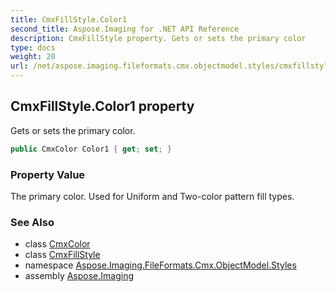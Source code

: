 ```yaml
---
title: CmxFillStyle.Color1
second_title: Aspose.Imaging for .NET API Reference
description: CmxFillStyle property. Gets or sets the primary color
type: docs
weight: 20
url: /net/aspose.imaging.fileformats.cmx.objectmodel.styles/cmxfillstyle/color1/
---
```

## CmxFillStyle.Color1 property

Gets or sets the primary color.

```csharp
public CmxColor Color1 { get; set; }
```

### Property Value

The primary color. Used for Uniform and Two-color pattern fill types.

### See Also

* class [CmxColor](../../cmxcolor/)
* class [CmxFillStyle](../)
* namespace [Aspose.Imaging.FileFormats.Cmx.ObjectModel.Styles](../../cmxfillstyle/)
* assembly [Aspose.Imaging](../../../)


